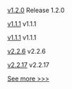 
[v1.2.0](https://github.com/hyperledger/fabric-contract-api-go/releases/tag/v1.2.0) Release 1.2.0

[v1.1.1](https://github.com/hyperledger/firefly-sdk-nodejs/releases/tag/v1.1.1) v1.1.1

[v1.1.1](https://github.com/hyperledger/firefly-cli/releases/tag/v1.1.1) v1.1.1

[v2.2.6](https://github.com/hyperledger/fabric-gateway-java/releases/tag/v2.2.6) v2.2.6

[v2.2.17](https://github.com/hyperledger/fabric-sdk-java/releases/tag/v2.2.17) v2.2.17


[See more >>>](https://start-here.hyperledger.org/releases)
